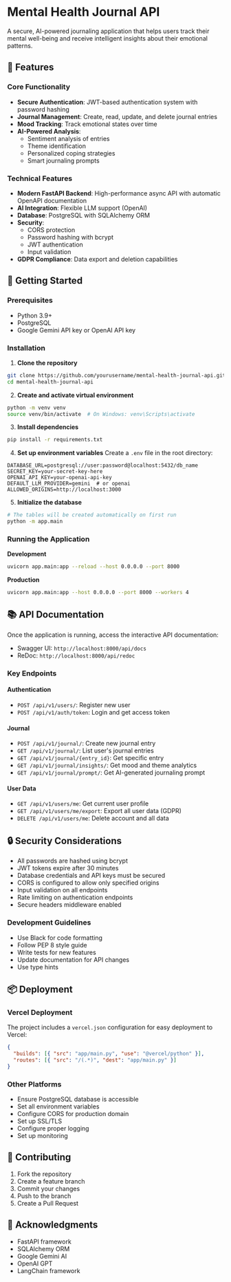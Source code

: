 # Mental Health Journal API

A secure, AI-powered journaling application that helps users track their mental well-being and receive intelligent insights about their emotional patterns.

## 🌟 Features

### Core Functionality

- **Secure Authentication**: JWT-based authentication system with password hashing
- **Journal Management**: Create, read, update, and delete journal entries
- **Mood Tracking**: Track emotional states over time
- **AI-Powered Analysis**:
  - Sentiment analysis of entries
  - Theme identification
  - Personalized coping strategies
  - Smart journaling prompts

### Technical Features

- **Modern FastAPI Backend**: High-performance async API with automatic OpenAPI documentation
- **AI Integration**: Flexible LLM support (OpenAI)
- **Database**: PostgreSQL with SQLAlchemy ORM
- **Security**:
  - CORS protection
  - Password hashing with bcrypt
  - JWT authentication
  - Input validation
- **GDPR Compliance**: Data export and deletion capabilities

## 🚀 Getting Started

### Prerequisites

- Python 3.9+
- PostgreSQL
- Google Gemini API key or OpenAI API key

### Installation

1. **Clone the repository**

```bash
git clone https://github.com/yourusername/mental-health-journal-api.git
cd mental-health-journal-api
```

2. **Create and activate virtual environment**

```bash
python -m venv venv
source venv/bin/activate  # On Windows: venv\Scripts\activate
```

3. **Install dependencies**

```bash
pip install -r requirements.txt
```

4. **Set up environment variables**
   Create a `.env` file in the root directory:

```env
DATABASE_URL=postgresql://user:password@localhost:5432/db_name
SECRET_KEY=your-secret-key-here
OPENAI_API_KEY=your-openai-api-key
DEFAULT_LLM_PROVIDER=gemini  # or openai
ALLOWED_ORIGINS=http://localhost:3000
```

5. **Initialize the database**

```bash
# The tables will be created automatically on first run
python -m app.main
```

### Running the Application

**Development**

```bash
uvicorn app.main:app --reload --host 0.0.0.0 --port 8000
```

**Production**

```bash
uvicorn app.main:app --host 0.0.0.0 --port 8000 --workers 4
```

## 📚 API Documentation

Once the application is running, access the interactive API documentation:

- Swagger UI: `http://localhost:8000/api/docs`
- ReDoc: `http://localhost:8000/api/redoc`

### Key Endpoints

#### Authentication

- `POST /api/v1/users/`: Register new user
- `POST /api/v1/auth/token`: Login and get access token

#### Journal

- `POST /api/v1/journal/`: Create new journal entry
- `GET /api/v1/journal/`: List user's journal entries
- `GET /api/v1/journal/{entry_id}`: Get specific entry
- `GET /api/v1/journal/insights/`: Get mood and theme analytics
- `GET /api/v1/journal/prompt/`: Get AI-generated journaling prompt

#### User Data

- `GET /api/v1/users/me`: Get current user profile
- `GET /api/v1/users/me/export`: Export all user data (GDPR)
- `DELETE /api/v1/users/me`: Delete account and all data

## 🔒 Security Considerations

- All passwords are hashed using bcrypt
- JWT tokens expire after 30 minutes
- Database credentials and API keys must be secured
- CORS is configured to allow only specified origins
- Input validation on all endpoints
- Rate limiting on authentication endpoints
- Secure headers middleware enabled

### Development Guidelines

- Use Black for code formatting
- Follow PEP 8 style guide
- Write tests for new features
- Update documentation for API changes
- Use type hints

## 📦 Deployment

### Vercel Deployment

The project includes a `vercel.json` configuration for easy deployment to Vercel:

```json
{
  "builds": [{ "src": "app/main.py", "use": "@vercel/python" }],
  "routes": [{ "src": "/(.*)", "dest": "app/main.py" }]
}
```

### Other Platforms

- Ensure PostgreSQL database is accessible
- Set all environment variables
- Configure CORS for production domain
- Set up SSL/TLS
- Configure proper logging
- Set up monitoring

## 🤝 Contributing

1. Fork the repository
2. Create a feature branch
3. Commit your changes
4. Push to the branch
5. Create a Pull Request

## 🙏 Acknowledgments

- FastAPI framework
- SQLAlchemy ORM
- Google Gemini AI
- OpenAI GPT
- LangChain framework
